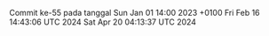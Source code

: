 Commit ke-55 pada tanggal Sun Jan 01 14:00 2023 +0100
Fri Feb 16 14:43:06 UTC 2024
Sat Apr 20 04:13:37 UTC 2024
